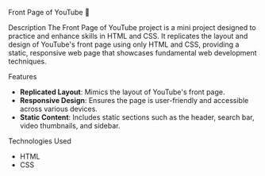 Front Page of YouTube 🎥

Description
The Front Page of YouTube project is a mini project designed to practice and enhance skills in HTML and CSS. It replicates the layout and design of YouTube's front page using only HTML and CSS, providing a static, responsive web page that showcases fundamental web development techniques.

Features
- **Replicated Layout**: Mimics the layout of YouTube's front page.
- **Responsive Design**: Ensures the page is user-friendly and accessible across various devices.
- **Static Content**: Includes static sections such as the header, search bar, video thumbnails, and sidebar.

Technologies Used
- HTML
- CSS
